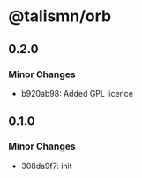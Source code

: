 # @talismn/orb

## 0.2.0

### Minor Changes

- b920ab98: Added GPL licence

## 0.1.0

### Minor Changes

- 308da9f7: init
